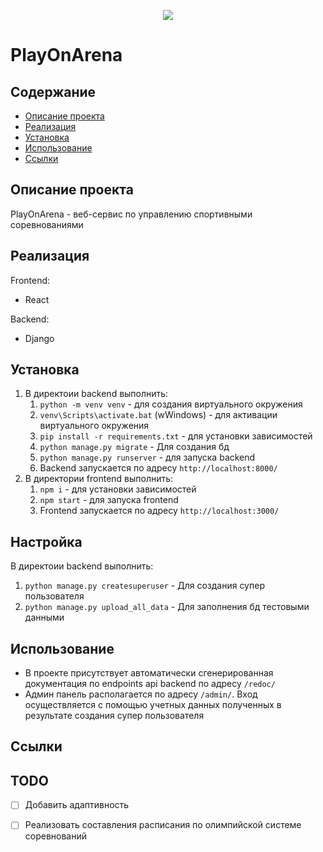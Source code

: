 <p align="center">
  <img src="https://github.com/AntonSushilov/stellar_burger_react/assets/39156677/3a9df549-5757-420a-83e3-f575d852dec8">
</p>

# PlayOnArena

## Содержание
- [Описание проекта](#описание-проекта)
- [Реализация](#реализация)
- [Установка](#установка)
- [Использование](#использование)
- [Ссылки](#ссылки)

## Описание проекта
PlayOnArena - веб-сервис по управлению спортивными соревнованиями

## Реализация
Frontend:
- React

Backend:
- Django

## Установка
1. В директоии backend выполнить:
    1. `python -m venv venv` - для создания виртуального окружения
    2. `venv\Scripts\activate.bat` (wWindows) - для активации виртуального окружения
    3. `pip install -r requirements.txt` - для установки зависимостей
    4. `python manage.py migrate` - Для создания бд
    5. `python manage.py runserver` - для запуска backend
    6. Backend запускается по адресу `http://localhost:8000/`
2. В директории frontend выполнить:
    1. `npm i` - для установки зависимостей
    2. `npm start` - для запуска frontend
    3. Frontend запускается по адресу `http://localhost:3000/`

## Настройка
В директоии backend выполнить:
1. `python manage.py createsuperuser` - Для создания супер пользователя
2. `python manage.py upload_all_data` - Для заполнения бд тестовыми данными

## Использование
- В проекте присутствует автоматически сгенерированная документация по endpoints api backend по адресу `/redoc/`
- Админ панель располагается по адресу `/admin/`. Вход осуществляется с помощью учетных данных полученных в результате создания супер пользователя


## Ссылки

## TODO
- [ ] Добавить адаптивность
- [ ] Реализовать составления расписания по олимпийской системе соревнований




